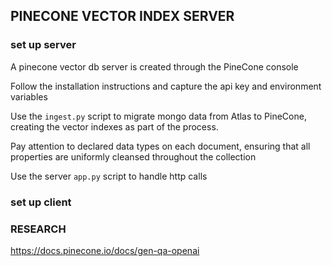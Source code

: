 ## PINECONE VECTOR INDEX SERVER

### set up server

A pinecone vector db server is created through the PineCone console

Follow the installation instructions and capture the api key and environment variables

Use the ```ingest.py``` script to migrate mongo data from Atlas to PineCone, creating the vector indexes as part of the process.

Pay attention to declared data types on each document, ensuring that all properties are uniformly cleansed throughout the collection

Use the server ```app.py``` script to handle http calls


### set up client



### RESEARCH

https://docs.pinecone.io/docs/gen-qa-openai



